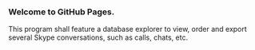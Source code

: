 ### Welcome to GitHub Pages.
This program shall feature a database explorer to view, order and export several Skype conversations, such as calls, chats, etc.
